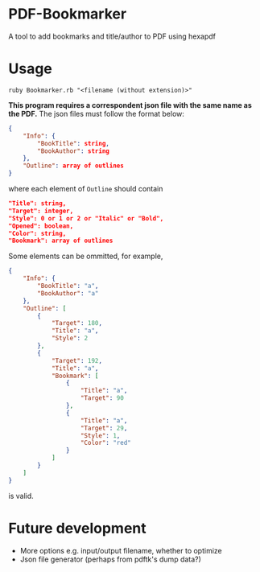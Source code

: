 # PDF-Bookmarker
A tool to add bookmarks and title/author to PDF using hexapdf
# Usage
```shell
ruby Bookmarker.rb "<filename (without extension)>"
```
**This program requires a correspondent json file with the same name as the PDF.**
The json files must follow the format below:
```json
{
	"Info": {
		"BookTitle": string,
		"BookAuthor": string
	},
	"Outline": array of outlines
}
```
where each element of `Outline` should contain
```json
"Title": string,
"Target": integer,
"Style": 0 or 1 or 2 or "Italic" or "Bold",
"Opened": boolean,
"Color": string,
"Bookmark": array of outlines
```
Some elements can be ommitted, for example,
```json
{
	"Info": {
		"BookTitle": "a",
		"BookAuthor": "a"
	},
	"Outline": [
		{
			"Target": 180,
			"Title": "a",
			"Style": 2
		},
		{
			"Target": 192,
			"Title": "a",
			"Bookmark": [
				{
					"Title": "a",
					"Target": 90
				},
				{
					"Title": "a",
					"Target": 29,
					"Style": 1,
					"Color": "red"
				}
			]
		}
	]
}
```
is valid.
# Future development
* More options e.g. input/output filename, whether to optimize
* Json file generator (perhaps from pdftk's dump data?)
